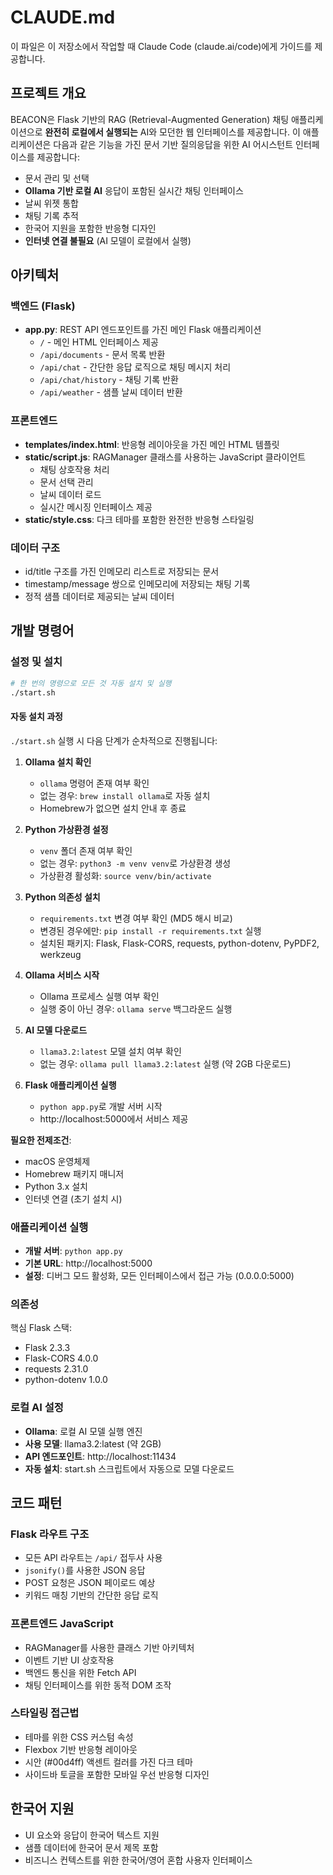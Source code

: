 # CLAUDE.md

이 파일은 이 저장소에서 작업할 때 Claude Code (claude.ai/code)에게 가이드를 제공합니다.

## 프로젝트 개요

BEACON은 Flask 기반의 RAG (Retrieval-Augmented Generation) 채팅 애플리케이션으로 **완전히 로컬에서 실행되는** AI와 모던한 웹 인터페이스를 제공합니다. 이 애플리케이션은 다음과 같은 기능을 가진 문서 기반 질의응답을 위한 AI 어시스턴트 인터페이스를 제공합니다:

- 문서 관리 및 선택
- **Ollama 기반 로컬 AI** 응답이 포함된 실시간 채팅 인터페이스
- 날씨 위젯 통합
- 채팅 기록 추적
- 한국어 지원을 포함한 반응형 디자인
- **인터넷 연결 불필요** (AI 모델이 로컬에서 실행)

## 아키텍처

### 백엔드 (Flask)
- **app.py**: REST API 엔드포인트를 가진 메인 Flask 애플리케이션
  - `/` - 메인 HTML 인터페이스 제공
  - `/api/documents` - 문서 목록 반환
  - `/api/chat` - 간단한 응답 로직으로 채팅 메시지 처리
  - `/api/chat/history` - 채팅 기록 반환
  - `/api/weather` - 샘플 날씨 데이터 반환

### 프론트엔드
- **templates/index.html**: 반응형 레이아웃을 가진 메인 HTML 템플릿
- **static/script.js**: RAGManager 클래스를 사용하는 JavaScript 클라이언트
  - 채팅 상호작용 처리
  - 문서 선택 관리
  - 날씨 데이터 로드
  - 실시간 메시징 인터페이스 제공
- **static/style.css**: 다크 테마를 포함한 완전한 반응형 스타일링

### 데이터 구조
- id/title 구조를 가진 인메모리 리스트로 저장되는 문서
- timestamp/message 쌍으로 인메모리에 저장되는 채팅 기록
- 정적 샘플 데이터로 제공되는 날씨 데이터

## 개발 명령어

### 설정 및 설치
```bash
# 한 번의 명령으로 모든 것 자동 설치 및 실행
./start.sh
```

#### 자동 설치 과정
`./start.sh` 실행 시 다음 단계가 순차적으로 진행됩니다:

1. **Ollama 설치 확인**
   - `ollama` 명령어 존재 여부 확인
   - 없는 경우: `brew install ollama`로 자동 설치
   - Homebrew가 없으면 설치 안내 후 종료

2. **Python 가상환경 설정**
   - `venv` 폴더 존재 여부 확인
   - 없는 경우: `python3 -m venv venv`로 가상환경 생성
   - 가상환경 활성화: `source venv/bin/activate`

3. **Python 의존성 설치**
   - `requirements.txt` 변경 여부 확인 (MD5 해시 비교)
   - 변경된 경우에만: `pip install -r requirements.txt` 실행
   - 설치된 패키지: Flask, Flask-CORS, requests, python-dotenv, PyPDF2, werkzeug

4. **Ollama 서비스 시작**
   - Ollama 프로세스 실행 여부 확인
   - 실행 중이 아닌 경우: `ollama serve` 백그라운드 실행

5. **AI 모델 다운로드**
   - `llama3.2:latest` 모델 설치 여부 확인
   - 없는 경우: `ollama pull llama3.2:latest` 실행 (약 2GB 다운로드)

6. **Flask 애플리케이션 실행**
   - `python app.py`로 개발 서버 시작
   - http://localhost:5000에서 서비스 제공

**필요한 전제조건**: 
- macOS 운영체제
- Homebrew 패키지 매니저
- Python 3.x 설치
- 인터넷 연결 (초기 설치 시)

### 애플리케이션 실행
- **개발 서버**: `python app.py`
- **기본 URL**: http://localhost:5000
- **설정**: 디버그 모드 활성화, 모든 인터페이스에서 접근 가능 (0.0.0.0:5000)

### 의존성
핵심 Flask 스택:
- Flask 2.3.3
- Flask-CORS 4.0.0
- requests 2.31.0
- python-dotenv 1.0.0

### 로컬 AI 설정
- **Ollama**: 로컬 AI 모델 실행 엔진
- **사용 모델**: llama3.2:latest (약 2GB)
- **API 엔드포인트**: http://localhost:11434
- **자동 설치**: start.sh 스크립트에서 자동으로 모델 다운로드

## 코드 패턴

### Flask 라우트 구조
- 모든 API 라우트는 `/api/` 접두사 사용
- `jsonify()`를 사용한 JSON 응답
- POST 요청은 JSON 페이로드 예상
- 키워드 매칭 기반의 간단한 응답 로직

### 프론트엔드 JavaScript
- RAGManager를 사용한 클래스 기반 아키텍처
- 이벤트 기반 UI 상호작용
- 백엔드 통신을 위한 Fetch API
- 채팅 인터페이스를 위한 동적 DOM 조작

### 스타일링 접근법
- 테마를 위한 CSS 커스텀 속성
- Flexbox 기반 반응형 레이아웃
- 시안 (#00d4ff) 액센트 컬러를 가진 다크 테마
- 사이드바 토글을 포함한 모바일 우선 반응형 디자인

## 한국어 지원
- UI 요소와 응답이 한국어 텍스트 지원
- 샘플 데이터에 한국어 문서 제목 포함
- 비즈니스 컨텍스트를 위한 한국어/영어 혼합 사용자 인터페이스